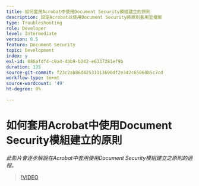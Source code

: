 ```yaml
---
title: 如何套用Acrobat中使用Document Security模組建立的原則
description: 設定Acrobat以使用Document Security將原則套用至檔案
type: Troubleshooting
role: Developer
level: Intermediate
version: 6.5
feature: Document Security
topic: Development
index: y
exl-id: 086afdf4-c9a4-4bb9-b242-e6337281ef9b
duration: 135
source-git-commit: f23c2ab86d42531113690df2e342c65060b5c7cd
workflow-type: tm+mt
source-wordcount: '49'
ht-degree: 0%

---
```


# 如何套用Acrobat中使用Document Security模組建立的原則

*此影片會逐步解說在Acrobat中套用使用Document Security模組建立之原則的過程。*

>[!VIDEO](https://video.tv.adobe.com/v/335486?quality=12&learn=on)
